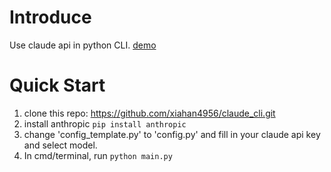 # Introduce
Use claude api in python CLI.
[demo](demo.gif)


# Quick Start
1. clone this repo: https://github.com/xiahan4956/claude_cli.git
2. install anthropic `pip install anthropic`
3. change 'config_template.py' to 'config.py' and fill in your claude api key and select model.
4. In cmd/terminal, run `python main.py`



